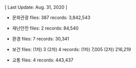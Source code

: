 [ Last Update: Aug. 31, 2020 ]

- 문화관광
files: 387
records: 3,842,543

- 재난안전
files: 2
records: 84,540

- 환경
files: 7
records: 30,341

- 보건
files: (1차) 3 (2차) 4
records: (1차) 7,005 (2차) 216,219

- 교통
files: 4
records: 443,437
